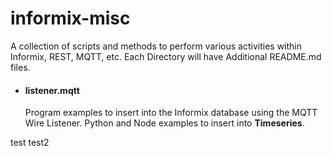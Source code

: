 # informix-misc

A collection of scripts and methods to perform various activities within Informix, REST, MQTT, etc.  Each Directory will have Additional README.md files.


* #### listener.mqtt

    Program examples to insert into the Informix database using the MQTT Wire Listener.  Python and Node examples to insert into **Timeseries**.

test
test2
